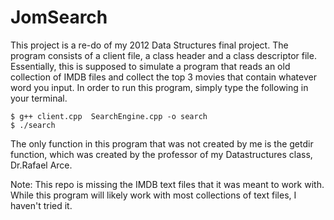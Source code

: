 # JomSearch

This project is a re-do of my 2012 Data Structures final project. The program
consists of a client file, a class header and a class descriptor file. Essentially,
this is supposed to simulate a program that reads an old collection of IMDB files and
collect the top 3 movies that contain whatever word you input. In order to run this
program, simply type the following in your terminal.

```shell
$ g++ client.cpp  SearchEngine.cpp -o search
$ ./search
```

The only function in this program that was not created by me is the getdir function,
which was created by the professor of my Datastructures class, Dr.Rafael Arce.

Note: This repo is missing the IMDB text files that it was meant to work with. While
this program will likely work with most collections of text files, I haven't tried it.